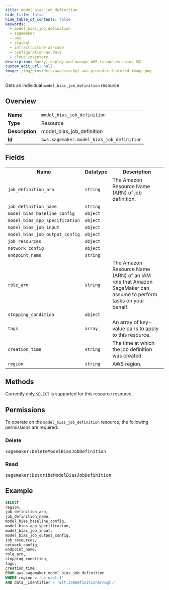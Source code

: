 ```yaml
---
title: model_bias_job_definition
hide_title: false
hide_table_of_contents: false
keywords:
  - model_bias_job_definition
  - sagemaker
  - aws
  - stackql
  - infrastructure-as-code
  - configuration-as-data
  - cloud inventory
description: Query, deploy and manage AWS resources using SQL
custom_edit_url: null
image: /img/providers/aws/stackql-aws-provider-featured-image.png
---
```

Gets an individual <code>model_bias_job_definition</code> resource

## Overview
<table><tbody>
<tr><td><b>Name</b></td><td><code>model_bias_job_definition</code></td></tr>
<tr><td><b>Type</b></td><td>Resource</td></tr>
<tr><td><b>Description</b></td><td>model_bias_job_definition</td></tr>
<tr><td><b>Id</b></td><td><code>aws.sagemaker.model_bias_job_definition</code></td></tr>
</tbody></table>

## Fields
<table><tbody>
<tr><th>Name</th><th>Datatype</th><th>Description</th></tr>
<tr><td><code>job_definition_arn</code></td><td><code>string</code></td><td>The Amazon Resource Name (ARN) of job definition.</td></tr>
<tr><td><code>job_definition_name</code></td><td><code>string</code></td><td></td></tr>
<tr><td><code>model_bias_baseline_config</code></td><td><code>object</code></td><td></td></tr>
<tr><td><code>model_bias_app_specification</code></td><td><code>object</code></td><td></td></tr>
<tr><td><code>model_bias_job_input</code></td><td><code>object</code></td><td></td></tr>
<tr><td><code>model_bias_job_output_config</code></td><td><code>object</code></td><td></td></tr>
<tr><td><code>job_resources</code></td><td><code>object</code></td><td></td></tr>
<tr><td><code>network_config</code></td><td><code>object</code></td><td></td></tr>
<tr><td><code>endpoint_name</code></td><td><code>string</code></td><td></td></tr>
<tr><td><code>role_arn</code></td><td><code>string</code></td><td>The Amazon Resource Name (ARN) of an IAM role that Amazon SageMaker can assume to perform tasks on your behalf.</td></tr>
<tr><td><code>stopping_condition</code></td><td><code>object</code></td><td></td></tr>
<tr><td><code>tags</code></td><td><code>array</code></td><td>An array of key-value pairs to apply to this resource.</td></tr>
<tr><td><code>creation_time</code></td><td><code>string</code></td><td>The time at which the job definition was created.</td></tr>
<tr><td><code>region</code></td><td><code>string</code></td><td>AWS region.</td></tr>

</tbody></table>

## Methods
Currently only <code>SELECT</code> is supported for this resource resource.

## Permissions

To operate on the <code>model_bias_job_definition</code> resource, the following permissions are required:

### Delete
<pre>
sagemaker:DeleteModelBiasJobDefinition</pre>

### Read
<pre>
sagemaker:DescribeModelBiasJobDefinition</pre>


## Example
```sql
SELECT
region,
job_definition_arn,
job_definition_name,
model_bias_baseline_config,
model_bias_app_specification,
model_bias_job_input,
model_bias_job_output_config,
job_resources,
network_config,
endpoint_name,
role_arn,
stopping_condition,
tags,
creation_time
FROM aws.sagemaker.model_bias_job_definition
WHERE region = 'us-east-1'
AND data__Identifier = '&lt;JobDefinitionArn&gt;'
```
